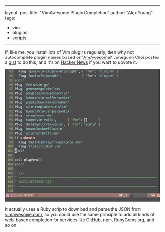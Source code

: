 
---
layout: post
title: "VimAwesome Plugin Completion"
author: "Alex Young"
tags: 
- vim
- plugins
- scripts
---

If, like me, you install lots of Vim plugins regularly, then why not autocomplete plugin names based on [VimAwesome](http://vimawesome.com)?  Junegunn Choi posted a [gist](https://gist.github.com/junegunn/5dff641d68d20ba309ce) to do this, and it's on [Hacker News](https://news.ycombinator.com/item?id=9548985) if you want to upvote it.

![VimAwesome](/images/posts/vimawesome-completion.gif)

It actually uses a Ruby scrip to download and parse the JSON from [vimawesome.com](http://vimawesome.com), so you could use the same principle to add all kinds of web-based completion for services like GitHub, npm, RubyGems.org, and so on.

